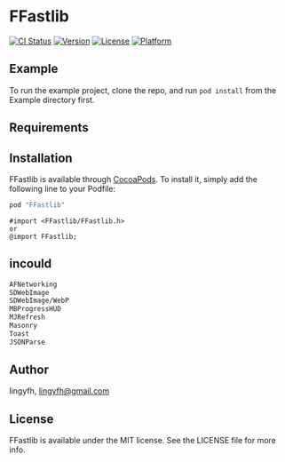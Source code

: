 # FFastlib

[![CI Status](http://img.shields.io/travis/lingyfh/FFastlib.svg?style=flat)](https://travis-ci.org/lingyfh/FFastlib)
[![Version](https://img.shields.io/cocoapods/v/FFastlib.svg?style=flat)](http://cocoapods.org/pods/FFastlib)
[![License](https://img.shields.io/cocoapods/l/FFastlib.svg?style=flat)](http://cocoapods.org/pods/FFastlib)
[![Platform](https://img.shields.io/cocoapods/p/FFastlib.svg?style=flat)](http://cocoapods.org/pods/FFastlib)

## Example

To run the example project, clone the repo, and run `pod install` from the Example directory first.

## Requirements

## Installation

FFastlib is available through [CocoaPods](http://cocoapods.org). To install
it, simply add the following line to your Podfile:

```ruby
pod "FFastlib"
```

```
#import <FFastlib/FFastlib.h>
or
@import FFastlib;
```

## incould
``` bash
AFNetworking
SDWebImage
SDWebImage/WebP
MBProgressHUD
MJRefresh
Masonry
Toast
JSONParse
```


## Author

lingyfh, lingyfh@gmail.com

## License

FFastlib is available under the MIT license. See the LICENSE file for more info.
